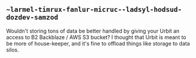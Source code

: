 ## `~larmel-timrux-fanlur-micruc--ladsyl-hodsud-dozdev-samzod`
Wouldn't storing tons of data be better handled by giving your Urbit an access to B2 Backblaze / AWS S3 bucket? I thought that Urbit is meant to be more of house-keeper, and it's fine to offload things like storage to data silos.